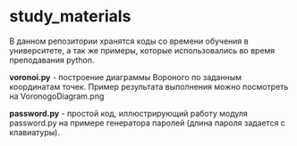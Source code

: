 # study_materials
В данном репозитории хранятся коды со времени обучения в университете, а так же примеры, которые использовались во время преподавания python.

**voronoi.py** - построение диаграммы Вороного по заданным координатам точек. 
Пример результата выполнения можно посмотреть на VoronogoDiagram.png

**password.py** - простой код, иллюстрирующий работу модуля password.py на примере генератора паролей (длина пароля задается с клавиатуры).
